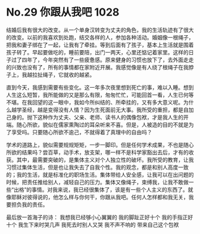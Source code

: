 # No.29 你跟从我吧 1028

结婚后我有很大的改变。从一个单身汉转变为丈夫的角色，我的生活轨迹有了很大的改变。以前的我喜欢到处跑，结交各样的人，参加各种活动。婚姻像一根绳子，把我和妻子绑在了一起，让我有了牵挂。等到后面有了孩子，基本上生活就是围着孩子转了。早起要做吃的，睡前要陪，出门一两天，心里还惦记着家里。这样的日子过了四年了，今年突然有了一些疲惫感。原来健身的习惯也放下了，去外面走走的兴致也没有了，所有的事情都在家附近开展。我感觉像是有人绕了根绳子在我脖子上，我越拉扯绳子，它就收的越紧。

直到今天，我感到需要有些变化。这一年多次夜里想到死亡的事，难以入睡。想到人生这么短暂，我所能做的又是那么有限，匆匆忙忙，可能回首一看，人生已何等不堪。在我回望的这一眼中，我如今所纠结的、所牵挂的，又有多大意义呢。为什么越学圣经，越是变得没有人情？因为生死面前无大事。我所受的重担，都是自加己身的。抛下这种作为丈夫、父亲、老师、读书人的偶像包袱，才是我人生的开端。随心所欲，貌似在儒家熏陶过的耳朵听来不喜。但是，人被造的目的不就是为了享受吗。只要随心所欲不逾己，不就得着了真理中的自由吗？

学术的道路上，貌似需要规规矩矩，一步一脚印。但是任何学术成果，不也是随心所欲的结果吗？尝百草，动手术，放支架，哪一样不是科学家豁出去后，才有的收获。其中，最需要突破的，是集体主义对个人独立性的破坏。我所受的教育，让我习惯过集体生活，但是也让我失去了自我个性。我的观念，都是和别人高度一致的；我的生活，就是标准化的职场生活。集体带给人安全感，让我可以在出问题的时候，把责任推给别人，减轻自己的压力。集体又像绳子，束缚我，让我不敢做一些“出格”的事情。对我来说，我已经很集体了，该是有一些个人主义的东西了。就像耶稣对彼得说的，他怎么样与你何干，你跟从我吧。任何人怎样都和我无关，我要担负我的责任。

最后放一首海子的诗： 我想我已经够小心翼翼的 我的脚趾正好十个 我的手指正好十个 我生下来时哭几声 我死去时别人又哭 我不声不响的 带来自己这个包袱

